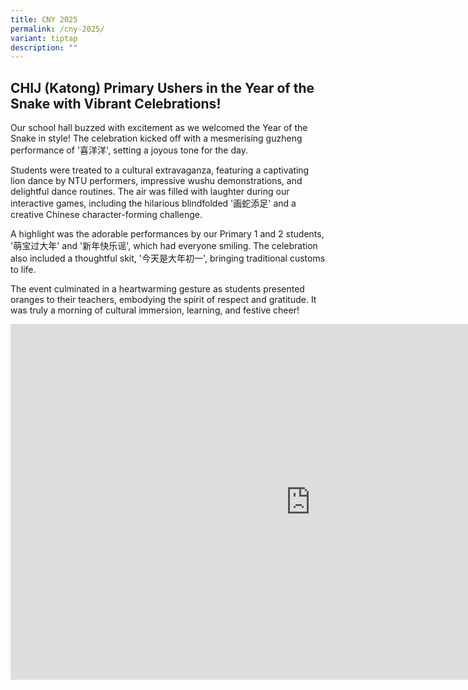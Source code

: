 ```yaml
---
title: CNY 2025
permalink: /cny-2025/
variant: tiptap
description: ""
---
```

<h2>CHIJ (Katong) Primary Ushers in the Year of the Snake with Vibrant Celebrations!</h2>
<p>Our school hall buzzed with excitement as we welcomed the Year of the
Snake in style! The celebration kicked off with a mesmerising guzheng performance
of '喜洋洋', setting a joyous tone for the day.</p>
<p>Students were treated to a cultural extravaganza, featuring a captivating
lion dance by NTU performers, impressive wushu demonstrations, and delightful
dance routines. The air was filled with laughter during our interactive
games, including the hilarious blindfolded '画蛇添足' and a creative Chinese
character-forming challenge.</p>
<p>A highlight was the adorable performances by our Primary 1 and 2 students,
'萌宝过大年' and '新年快乐谣', which had everyone smiling. The celebration also included
a thoughtful skit, '今天是大年初一', bringing traditional customs to life.</p>
<p>The event culminated in a heartwarming gesture as students presented oranges
to their teachers, embodying the spirit of respect and gratitude. It was
truly a morning of cultural immersion, learning, and festive cheer!</p>
<div class="iframe-wrapper">
<iframe height="569" width="960" allowfullscreen="true" frameborder="0" src="https://docs.google.com/presentation/d/e/2PACX-1vS-lvxAltPBiwiVESIBPFF7AsqY8cKaf33MML3kgnjdVGcqxYaEOlwXv08AsYZz-txZ06cOIkdpeyVQ/embed?start=true&amp;loop=true&amp;delayms=5000"></iframe>
</div>
<p></p>